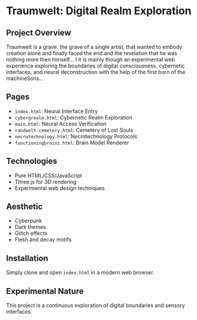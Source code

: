 # Traumwelt: Digital Realm Exploration

## Project Overview
Traumwelt is a grave. the grave of a single artist, that wanted to embody creation alone and finally faced the end and the revelation that he was nothing more then himself... I it is mainly though an experimental web experience exploring the boundaries of digital consciousness, cybernetic interfaces, and neural deconstruction with the help of the first born of the machineSons...

## Pages
- `index.html`: Neural Interface Entry
- `cyborgrealm.html`: Cybernetic Realm Exploration
- `main.html`: Neural Access Verification
- `randwelt-cemetery.html`: Cemetery of Lost Souls
- `necrotechnology.html`: Necrotechnology Protocols
- `functioningbrainz.html`: Brain Model Renderer

## Technologies
- Pure HTML/CSS/JavaScript
- Three.js for 3D rendering
- Experimental web design techniques

## Aesthetic
- Cyberpunk
- Dark themes
- Glitch effects
- Flesh and decay motifs

## Installation
Simply clone and open `index.html` in a modern web browser.

## Experimental Nature
This project is a continuous exploration of digital boundaries and sensory interfaces.
